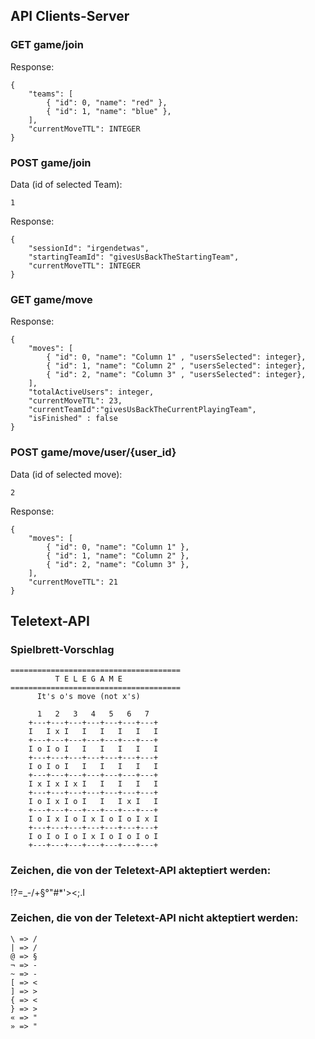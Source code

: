 ## API Clients-Server

### GET game/join

Response:

    {
        "teams": [
            { "id": 0, "name": "red" },
            { "id": 1, "name": "blue" },
        ],
        "currentMoveTTL": INTEGER
    }

### POST game/join

Data (id of selected Team):

    1

Response:

    {
        "sessionId": "irgendetwas",
        "startingTeamId": "givesUsBackTheStartingTeam",
        "currentMoveTTL": INTEGER
    }

### GET game/move

Response:

    {
        "moves": [
            { "id": 0, "name": "Column 1" , "usersSelected": integer},
            { "id": 1, "name": "Column 2" , "usersSelected": integer},
            { "id": 2, "name": "Column 3" , "usersSelected": integer},
        ],
        "totalActiveUsers": integer,
        "currentMoveTTL": 23,
        "currentTeamId":"givesUsBackTheCurrentPlayingTeam",
        "isFinished" : false
    }


### POST game/move/user/{user_id}

Data (id of selected move):

    2

Response:

    {
        "moves": [
            { "id": 0, "name": "Column 1" },
            { "id": 1, "name": "Column 2" },
            { "id": 2, "name": "Column 3" },
        ],
        "currentMoveTTL": 21
    }

## Teletext-API

### Spielbrett-Vorschlag

    ======================================
              T E L E G A M E
    ======================================
          It's o's move (not x's)

          1   2   3   4   5   6   7
        +---+---+---+---+---+---+---+
        I   I x I   I   I   I   I   I
        +---+---+---+---+---+---+---+
        I o I o I   I   I   I   I   I
        +---+---+---+---+---+---+---+
        I o I o I   I   I   I   I   I
        +---+---+---+---+---+---+---+
        I x I x I x I   I   I   I   I
        +---+---+---+---+---+---+---+
        I o I x I o I   I   I x I   I
        +---+---+---+---+---+---+---+
        I o I x I o I x I o I o I x I
        +---+---+---+---+---+---+---+
        I o I o I o I x I o I o I o I
        +---+---+---+---+---+---+---+


### Zeichen, die von der Teletext-API akteptiert werden:
!?=_-/+§°"#*'><;.I

### Zeichen, die von der Teletext-API nicht akteptiert werden:

    \ => /
    | => /
    @ => §
    ¬ => -
    ~ => -
    [ => <
    ] => >
    { => <
    } => >
    « => "
    » => "
